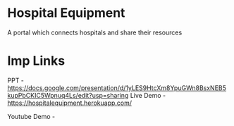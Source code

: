 # Hospital Equipment 

A portal which connects hospitals and share their resources

# Imp Links

PPT - https://docs.google.com/presentation/d/1yLES9HtcXm8YpuGWn8BsxNEB5kupPbCKIC5Wpnuq4Ls/edit?usp=sharing
Live Demo - https://hospitalequipment.herokuapp.com/

Youtube Demo - 